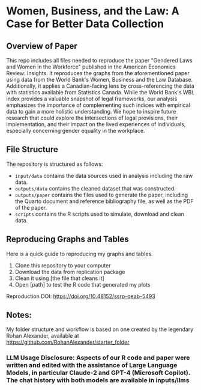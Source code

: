 # Women, Business, and the Law: A Case for Better Data Collection
## Overview of Paper

This repo includes all files needed to reproduce the paper "Gendered Laws and Women in the Workforce" published in the American Economics Review: Insights. It reproduces the graphs from the aforementioned paper using data from the World Bank's Women, Business and the Law Database. Additionally, it applies a Canadian-facing lens by cross-referencing the data with statistics available from Statistics Canada. While the World Bank's WBL index provides a valuable snapshot of legal frameworks, our analysis emphasizes the importance of complementing such indices with empirical data to gain a more holistic understanding. We hope to inspire future research that could explore the intersections of legal provisions, their implementation, and their impact on the lived experiences of individuals, especially concerning gender equality in the workplace.

## File Structure

The repository is structured as follows:

-   `input/data` contains the data sources used in analysis including the raw data.
-   `outputs/data` contains the cleaned dataset that was constructed.
-   `outputs/paper` contains the files used to generate the paper, including the Quarto document and reference bibliography file, as well as the PDF of the paper. 
-   `scripts` contains the R scripts used to simulate, download and clean data.

## Reproducing Graphs and Tables 

Here is a quick guide to reproducing my graphs and tables.
1. Clone this repository to your computer
2. Download the data from replication package
3. Clean it using [the file that cleans it]
4. Open [path] to test the R code that generated my plots

Reproduction DOI: https://doi.org/10.48152/ssrp-qeab-5493

## Notes: 

My folder structure and workflow is based on one created by the legendary Rohan Alexander, available at https://github.com/RohanAlexander/starter_folder
### LLM Usage Disclosure: Aspects of our R code and paper were written and edited with the assistance of Large Language Models, in particular Claude-2 and GPT-4 (Microsoft Copilot). The chat history with both models are available in inputs/llms


